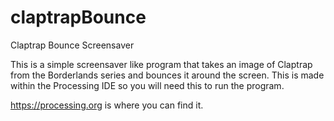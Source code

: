 # claptrapBounce
Claptrap Bounce Screensaver

This is a simple screensaver like program that takes an image of Claptrap
from the Borderlands series and bounces it around the screen. This is made
within the Processing IDE so you will need this to run the program.

https://processing.org is where you can find it.
